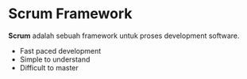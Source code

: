 # Scrum Framework

<div class="grid grid-cols-2 gap-y-10 gap-x-6">
  <div class="flex-row pt-10">

  <b>Scrum</b> adalah sebuah framework untuk proses development software.

  - Fast paced development
  - Simple to understand
  - Difficult to master

  </div>
  <div class="flex-row">


  </div>
</div>
